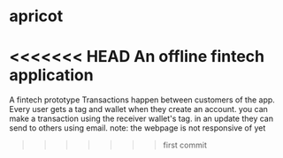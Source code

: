 # apricot
<<<<<<< HEAD
An offline fintech application
=======
A fintech prototype 
Transactions happen between customers of the app.
Every user gets a tag and wallet when they create an account. 
you can make a transaction using the receiver wallet's tag. in an
update they can send to others using email. 
note: the webpage is not responsive of yet
>>>>>>> first commit
